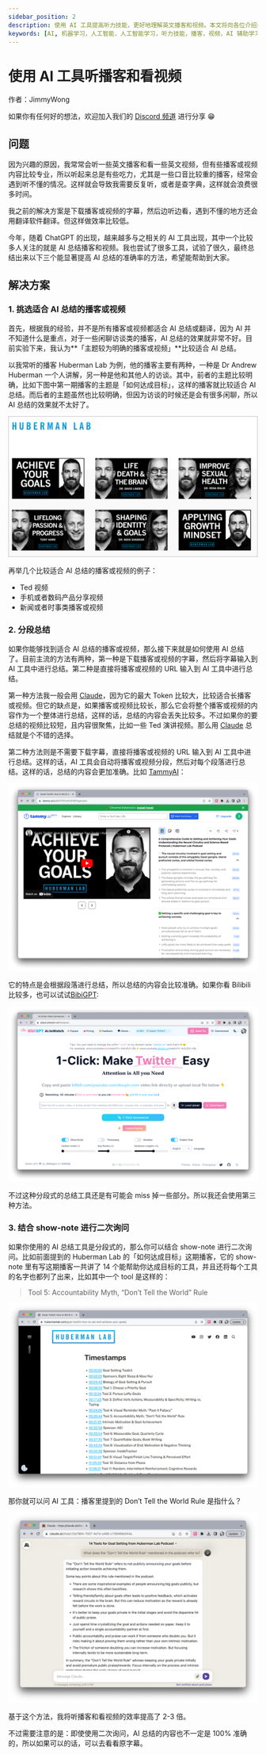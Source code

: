 ```yaml
---
sidebar_position: 2
description: 使用 AI 工具提高听力技能，更好地理解英文播客和视频。本文将向各位介绍如何使用 AI 工具来提高听力技能，以及如何选择适合 AI 总结的播客或视频。加入我们的 Discord 社区，与其他用户分享您的想法和经验。
keywords: [AI, 机器学习，人工智能，人工智能学习，听力技能，播客，视频，AI 辅助学习，AI 最佳实践，AI use case, AI 应用案例，AI 应用场景，AI 应用实战，PoleStar Chat，Discord，主题明确，AI 总结，翻译，字幕，英文播客，英文视频，闲聊访谈，Huberman Lab，Dr Andrew Huberman]
---
```


# 使用 AI 工具听播客和看视频

作者：JimmyWong

如果你有任何好的想法，欢迎加入我们的 [Discord 频道](https://discord.gg/B7Z7wjuUPg) 进行分享 😁

## 问题

因为兴趣的原因，我常常会听一些英文播客和看一些英文视频，但有些播客或视频内容比较专业，所以听起来总是有些吃力，尤其是一些口音比较重的播客，经常会遇到听不懂的情况。这样就会导致我需要反复听，或者是查字典，这样就会浪费很多时间。

我之前的解决方案是下载播客或视频的字幕，然后边听边看，遇到不懂的地方还会用翻译软件翻译。但这样做效率比较低。

今年，随着 ChatGPT 的出现，越来越多与之相关的 AI 工具出现，其中一个比较多人关注的就是 AI 总结播客和视频。我也尝试了很多工具，试验了很久，最终总结出来以下三个能显著提高 AI 总结的准确率的方法，希望能帮助到大家。

## 解决方案

### 1. 挑选适合 AI 总结的播客或视频

首先，根据我的经验，并不是所有播客或视频都适合 AI 总结或翻译，因为 AI 并不知道什么是重点，对于一些闲聊访谈类的播客，AI 总结的效果就非常不好。目前实验下来，我认为**「主题较为明确的播客或视频」**比较适合 AI 总结。

以我常听的播客 Huberman Lab 为例，他的播客主要有两种，一种是 Dr Andrew Huberman 一个人讲解，另一种是他和其他人的访谈。其中，前者的主题比较明确，比如下图中第一期播客的主题是「如何达成目标」，这样的播客就比较适合 AI 总结。而后者的主题虽然也比较明确，但因为访谈的时候还是会有很多闲聊，所以 AI 总结的效果就不太好了。

![hubermanlab podcast](../assets/img/hubmanlab-podcast.png)

再举几个比较适合 AI 总结的播客或视频的例子：

- Ted 视频
- 手机或者数码产品分享视频
- 新闻或者时事类播客或视频

### 2. 分段总结

如果你能够找到适合 AI 总结的播客或视频，那么接下来就是如何使用 AI 总结了。目前主流的方法有两种，第一种是下载播客或视频的字幕，然后将字幕输入到 AI 工具中进行总结。第二种是直接将播客或视频的 URL 输入到 AI 工具中进行总结。

第一种方法我一般会用 [Claude](https://claude.ai/)，因为它的最大 Token 比较大，比较适合长播客或视频。但它的缺点是，如果播客或视频比较长，那么它会将整个播客或视频的内容作为一个整体进行总结，这样的话，总结的内容会丢失比较多。不过如果你的要总结的视频比较短，且内容很聚焦，比如一些 Ted 演讲视频。那么用 [Claude](https://claude.ai/) 总结就是个不错的选择。

第二种方法则是不需要下载字幕，直接将播客或视频的 URL 输入到 AI 工具中进行总结。这样的话，AI 工具会自动将播客或视频分段，然后对每个段落进行总结。这样的话，总结的内容会更加准确。比如 [TammyAI](https://tammy.ai/)：

![TammyAI](../assets/img/tammyai.png)

它的特点是会根据段落进行总结，所以总结的内容会比较准确。如果你看 Bilibili 比较多，也可以试试[BibiGPT](https://bibigpt.co/):

![BibiGPT](../assets/img/bibigpt.png)

不过这种分段式的总结工具还是有可能会 miss 掉一些部分。所以我还会使用第三种方法。

### 3. 结合 show-note 进行二次询问

如果你使用的 AI 总结工具是分段式的，那么你可以结合 show-note 进行二次询问。比如前面提到的 Huberman Lab 的「如何达成目标」这期播客，它的 show-note 里有写这期播客一共讲了 14 个能帮助你达成目标的工具，并且还将每个工具的名字也都列了出来，比如其中一个 tool 是这样的：

> Tool 5: Accountability Myth, “Don’t Tell the World” Rule

![podcast-timestamps](../assets/img/hubmanlab-pocast-timestamps.png)

那你就可以问 AI 工具：播客里提到的 Don’t Tell the World Rule 是指什么？

![Claude Podcast Summary](../assets/img/claude-podcast-summary.png)

基于这个方法，我将听播客和看视频的效率提高了 2-3 倍。

不过需要注意的是：即使使用二次询问，AI 总结的内容也不一定是 100% 准确的，所以如果可以的话，可以去看看原字幕。



